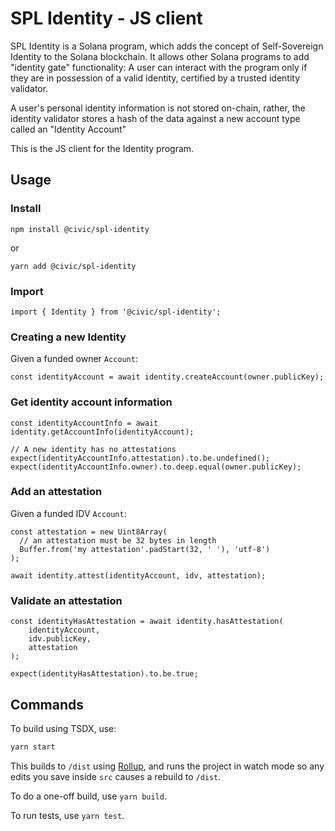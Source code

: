 # SPL Identity - JS client

SPL Identity is a Solana program, which adds the concept of Self-Sovereign Identity
to the Solana blockchain. It allows other Solana programs to add
"identity gate" functionality: A user can interact with the program
only if they are in possession of a valid identity,
certified by a trusted identity validator.

A user's personal identity information is not stored on-chain, rather, the identity
validator stores a hash of the data against a new account type called an "Identity Account"

This is the JS client for the Identity program.

## Usage

### Install
```
npm install @civic/spl-identity
```
or 
```
yarn add @civic/spl-identity
```

### Import
```
import { Identity } from '@civic/spl-identity';
```

### Creating a new Identity

Given a funded owner `Account`:

```
const identityAccount = await identity.createAccount(owner.publicKey);
```

### Get identity account information

```
const identityAccountInfo = await identity.getAccountInfo(identityAccount);

// A new identity has no attestations
expect(identityAccountInfo.attestation).to.be.undefined();
expect(identityAccountInfo.owner).to.deep.equal(owner.publicKey);
```

### Add an attestation
  
Given a funded IDV `Account`:
```
const attestation = new Uint8Array(
  // an attestation must be 32 bytes in length
  Buffer.from('my attestation'.padStart(32, ' '), 'utf-8')
);

await identity.attest(identityAccount, idv, attestation);
```
   
### Validate an attestation

```
const identityHasAttestation = await identity.hasAttestation(
    identityAccount,
    idv.publicKey,
    attestation
);

expect(identityHasAttestation).to.be.true;
```

## Commands

To build using TSDX, use:

```bash
yarn start
```

This builds to `/dist` using [Rollup](https://rollupjs.org), and runs the project in watch mode so any edits you save inside `src` causes a rebuild to `/dist`.

To do a one-off build, use `yarn build`.

To run tests, use `yarn test`.

